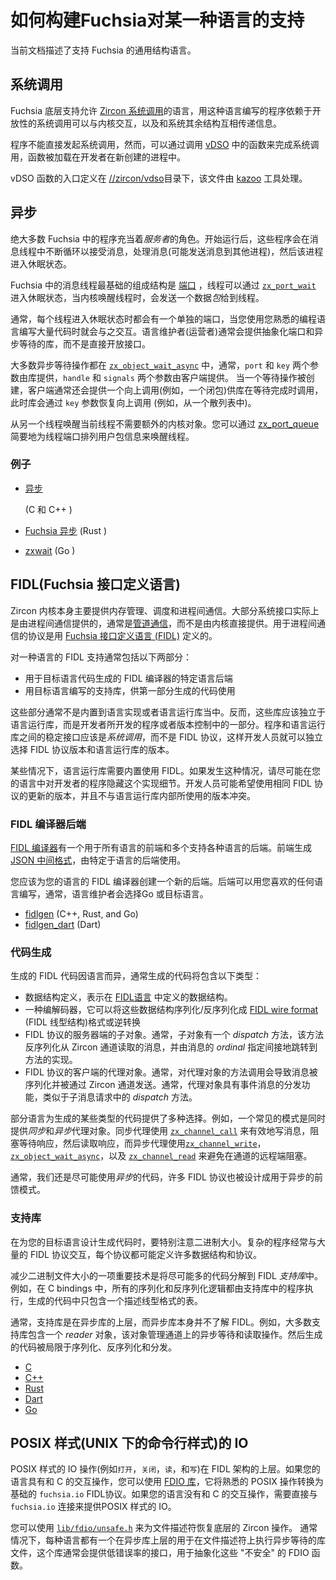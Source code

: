 <!--

# How to structure Fuchsia support for a language

This document describes the structure languages typically when supporting
Fuchsia.

-->

# 如何构建Fuchsia对某一种语言的支持

当前文档描述了支持 Fuchsia 的通用结构语言。

<!--

## System calls

The lowest level of Fuchsia support in a language provides access to the
[Zircon system calls](/docs/reference/syscalls/).
Exposing these system calls lets programs written in the language interact with
the kernel and, transitively, with the rest of the system.

Programs cannot issue system calls directly. Instead, they make system calls by
calling functions in the [vDSO](/docs/concepts/kernel/vdso.md),
which is loaded into newly created processes by their creator.

The public entry points for the vDSO are defined in
[//zircon/vdso](/zircon/vdso/).
This file is processed by the [kazoo](/docs/concepts/kernel/vdso.md#kazoo-tool)
tool.

-->

## 系统调用

Fuchsia 底层支持允许 [Zircon 系统调用](/docs/reference/syscalls/)的语言，用这种语言编写的程序依赖于开放性的系统调用可以与内核交互，以及和系统其余结构互相传递信息。

程序不能直接发起系统调用，然而，可以通过调用 [vDSO](/docs/concepts/kernel/vdso.md) 中的函数来完成系统调用，函数被加载在开发者在新创建的进程中。

vDSO 函数的入口定义在 [//zircon/vdso](/zircon/vdso/)目录下，该文件由 [kazoo](/docs/concepts/kernel/vdso.md#kazoo-tool) 工具处理。

<!--

## Async

The vast majority of Fuchsia programs act as *servers*. After startup, they wait
in an event loop to receive messages, process those messages (potentially by
sending messages to other processes), and then go back to sleep in their event
loop.

The fundamental building block for event loops in Fuchsia is the
[port](/docs/reference/kernel_objects/port.md)
object. A thread can sleep in a port using
[`zx_port_wait`](/docs/reference/syscalls/port_wait.md).
When the kernel wakes up the thread, the kernel provides a *packet*, which is a
data structure that describes why the kernel woke up the thread.

Typically, each thread has a single port object in which it sleeps, which a
significant amount of code written in your language will need to interact with.
Rather than expose the port directly, language mantainers usually provide
a library that abstracts over a port and provides asynchronous wait operations.

Most asynchronous wait operations bottom out in
[`zx_object_wait_async`](/docs/reference/syscalls/object_wait_async.md). Typically, the `port` and `key`
arguments are provided by the library and the `handle` and `signals`
arguments are provided by the clients. When establishing a wait, the clients
also typically provide an upcall (e.g., a closure) for the library to invoke
when the wait completes, at which point the library uses the `key` to recover
the upcall (e.g., from a hash table).

No additional kernel object is needed to wake a thread up from another thread.
You can wake up a thread by simply queuing a user packet to the thread's port
using
[zx_port_queue](/docs/reference/syscalls/port_queue.md).

-->

## 异步

绝大多数 Fuchsia 中的程序充当着*服务者*的角色。开始运行后，这些程序会在消息线程中不断循环以接受消息，处理消息(可能发送消息到其他进程)，然后该进程进入休眠状态。

Fuchsia 中的消息线程最基础的组成结构是 [端口](https://github.com/FuchsiaOS/FuchsiaOS-docs-zh_CN/blob/2021/docs/reference/kernel_objects/port.md) ，线程可以通过  [`zx_port_wait`](https://github.com/FuchsiaOS/FuchsiaOS-docs-zh_CN/blob/2021/docs/reference/syscalls/port_wait.md) 进入休眠状态，当内核唤醒线程时，会发送一个数据*包*给到线程。

通常，每个线程进入休眠状态时都会有一个单独的端口，当您使用您熟悉的编程语言编写大量代码时就会与之交互。语言维护者(运营者)通常会提供抽象化端口和异步等待的库，而不是直接开放接口。

大多数异步等待操作都在  [`zx_object_wait_async`](https://github.com/FuchsiaOS/FuchsiaOS-docs-zh_CN/blob/2021/docs/reference/syscalls/object_wait_async.md) 中，通常，`port` 和 `key` 两个参数由库提供，`handle` 和 `signals` 两个参数由客户端提供。 当一个等待操作被创建，客户端通常还会提供一个向上调用(例如，一个闭包)供库在等待完成时调用，此时库会通过 `key` 参数恢复向上调用 (例如，从一个散列表中)。

从另一个线程唤醒当前线程不需要额外的内核对象。您可以通过 [zx_port_queue](https://github.com/FuchsiaOS/FuchsiaOS-docs-zh_CN/blob/2021/docs/reference/syscalls/port_queue.md) 简要地为线程端口排列用户包信息来唤醒线程。

<!--

### Examples

* [async](/zircon/system/ulib/async)
  (C and C++)
* [fuchsia-async](/src/lib/fuchsia-async/) (Rust)
* [zxwait](https://fuchsia.googlesource.com/third_party/go/+/HEAD/src/syscall/zx/zxwait/) (Go)

-->

### 例子

- [异步](/zircon/system/ulib/async)

  (C 和 C++ )

- [Fuchsia 异步](/src/lib/fuchsia-async/) (Rust )

-  [zxwait](https://fuchsia.googlesource.com/third_party/go/+/HEAD/src/syscall/zx/zxwait/) (Go )

<!--

## FIDL

The Zircon kernel itself largely provides memory management, scheduling, and
interprocess communication. Rather than being provided directly by the kernel,
the bulk of the system interface is actually provided through interprocess
communication, typically using [channels](/docs/reference/kernel_objects/channel.md).
The protocols used for interprocess communication are defined in
[Fuchsia Interface Definition Language (FIDL)](../fidl/README.md).

FIDL support for a language typically involves two pieces:

1. A language-specific backend for the FIDL compiler that generates code in the
   target language.
2. A support library written in the target language that is used by the code
   generated by the FIDL compiler.

These pieces are usually not built into the language implementation or runtime.
Instead, the libraries are part of the developer's program and versioned
independently from the language runtime. The stable interface between the
program and the language runtime should be the *system calls* rather than the
FIDL protocols so that developers can pick the versions of their FIDL
protocols and the version of their language runtimes independently.

In some cases, the language runtime might need to use FIDL internally. If that
happens, prefer to hide this implementation detail from the developer's program
if possible in your language. The developer might wish to use newer versions of
the same FIDL protocols without conflicting with the version used internally by
the language runtime.

-->

## FIDL(Fuchsia 接口定义语言)

Zircon 内核本身主要提供内存管理、调度和进程间通信。大部分系统接口实际上是由进程间通信提供的，通常是[管道通信](https://github.com/FuchsiaOS/FuchsiaOS-docs-zh_CN/blob/2021/docs/reference/kernel_objects/channel.md)，而不是由内核直接提供。用于进程间通信的协议是用 [Fuchsia 接口定义语言 (FIDL)](https://github.com/FuchsiaOS/FuchsiaOS-docs-zh_CN/blob/2021/development/languages/fidl/README.md) 定义的。

对一种语言的 FIDL 支持通常包括以下两部分：

- 用于目标语言代码生成的 FIDL 编译器的特定语言后端
- 用目标语言编写的支持库，供第一部分生成的代码使用

这些部分通常不是内置到语言实现或者语言运行库当中。反而，这些库应该独立于语言运行库，而是开发者所开发的程序或者版本控制中的一部分。程序和语言运行库之间的稳定接口应该是*系统调用*，而不是 FIDL 协议，这样开发人员就可以独立选择 FIDL 协议版本和语言运行库的版本。

某些情况下，语言运行库需要内置使用 FIDL。如果发生这种情况，请尽可能在您的语言中对开发者的程序隐藏这个实现细节。开发人员可能希望使用相同 FIDL 协议的更新的版本，并且不与语言运行库内部所使用的版本冲突。

<!--

### FIDL compiler backend

The [FIDL compiler](/tools/fidl/fidlc/)
has a single frontend that is used for all languages and multiple backends that
support a diverse assortment of languages. The frontend produces a
[JSON intermediate format][json-ir]
that is consumed by the language-specific backends.

You should create a new backend for the FIDL compiler for your language. The
backend can be written in whatever language you prefer. Typically, language
maintainer choose either Go or the target language.

 * [fidlgen](/garnet/go/src/fidl/compiler/backend) (C++, Rust, and Go)
 * [fidlgen_dart](https://fuchsia.googlesource.com/topaz/+/HEAD/bin/fidlgen_dart) (Dart)

-->

### FIDL 编译器后端

[FIDL 编译器](/tools/fidl/fidlc/)有一个用于所有语言的前端和多个支持各种语言的后端。前端生成 [JSON 中间格式][json-ir]，由特定于语言的后端使用。

您应该为您的语言的 FIDL 编译器创建一个新的后端。后端可以用您喜欢的任何语言编写，通常，语言维护者会选择Go 或目标语言。

- [fidlgen](/garnet/go/src/fidl/compiler/backend) (C++, Rust, and Go)
- [fidlgen_dart](https://fuchsia.googlesource.com/topaz/+/HEAD/bin/fidlgen_dart) (Dart)

<!--

### Generated code

The generated FIDL code varies substantially from one language to another.
Typically the generated code will contain the following types of code:

* Data structure definitions that represent the data structures defined in the
  [FIDL language][fidl-language].
* A codec that can serialize and deserialize these data structure into and from
  the [FIDL wire format][fidl-wire-format].
* Stub objects that represent the server end of a FIDL protocol. Typically,
  stub object have a *dispatch* method that deserializes a message read from a
  Zircon channel and perform an indirect jump into an implementation of the
  method specified by the message's *ordinal*.
* Proxy objects that represent the client end of a FIDL protocol. Typically,
  method calls on proxy objects result in a message being serialized and
  sent over a Zircon channel. Typically, proxy object have a *dispatch* for
  event messages similar to the dispatch method found in stubs for request
  messages.

Some languages offer multiple options for some of these types of generated code.
For example, a common pattern is to offer both *synchronous* and *asynchronous*
proxy objects. The synchronous proxies make use of
[`zx_channel_call`](/docs/reference/syscalls/channel_call.md)
to efficiently write a message, block waiting for a response, and then read the
response, whereas asynchronous proxies use
[`zx_channel_write`](/docs/reference/syscalls/channel_write.md),
[`zx_object_wait_async`](/docs/reference/syscalls/object_wait_async.md),
and
[`zx_channel_read`](/docs/reference/syscalls/channel_read.md)
to avoid blocking on the remote end of the channel.

Generally, we prefer to use *asynchronous* code whenever possible. Many FIDL
protocols are designed to be used in an asynchronous, feed-forward pattern.

-->

### 代码生成

生成的 FIDL 代码因语言而异，通常生成的代码将包含以下类型：

- 数据结构定义，表示在 [FIDL语言](https://github.com/FuchsiaOS/FuchsiaOS-docs-zh_CN/blob/2021/docs/reference/fidl/language/language.md) 中定义的数据结构。
- 一种编解码器，它可以将这些数据结构序列化/反序列化成 [FIDL wire format](https://github.com/FuchsiaOS/FuchsiaOS-docs-zh_CN/blob/2021/docs/reference/fidl/language/wire-format) (FIDL 线型结构)格式或逆转换
- FIDL 协议的服务器端的子对象。通常，子对象有一个 *dispatch* 方法，该方法反序列化从 Zircon 通道读取的消息，并由消息的 *ordinal* 指定间接地跳转到方法的实现。
- FIDL 协议的客户端的代理对象。通常，对代理对象的方法调用会导致消息被序列化并被通过 Zircon 通道发送。通常，代理对象具有事件消息的分发功能，类似于子消息请求中的 *dispatch* 方法。

部分语言为生成的某些类型的代码提供了多种选择。例如，一个常见的模式是同时提供*同步*和*异步*代理对象。同步代理使用 [`zx_channel_call`](https://github.com/FuchsiaOS/FuchsiaOS-docs-zh_CN/blob/2021/docs/reference/syscalls/channel_call.md) 来有效地写消息，阻塞等待响应，然后读取响应，而异步代理使用[`zx_channel_write`](https://github.com/FuchsiaOS/FuchsiaOS-docs-zh_CN/blob/2021/docs/reference/syscalls/channel_write.md)， [`zx_object_wait_async`](https://github.com/FuchsiaOS/FuchsiaOS-docs-zh_CN/blob/2021/docs/reference/syscalls/object_wait_async.md)，以及 [`zx_channel_read`](https://github.com/FuchsiaOS/FuchsiaOS-docs-zh_CN/blob/2021/docs/reference/syscalls/channel_read.md) 来避免在通道的远程端阻塞。

通常，我们还是尽可能使用*异步*的代码，许多 FIDL 协议也被设计成用于异步的前馈模式。

<!--

### Support library

When designing the generated code for your language, pay particular attention to
binary size. Sophisticated program often interact with a large number of FIDL
protocols, each of which might define many data structures and protocols.

One important technique for reducing binary size is to factor as much code as
possible into a FIDL *support library*. For example, the C bindings, all the
serialization and deserialization logic is performed by a routine in a support
library. The generate code contains only a table that describes the wire format
in a compact form.

Typically, the support library is layered on top of the async library, which
itself has no knowledge of FIDL. For example, most support libraries contain a
*reader* object, which manages the asynchronous waiting and reading operations
on channels. The generated code can then be restricted to serialization,
deserialization, and dispatch.

 * [C](/zircon/system/ulib/fidl)
 * [C++](/sdk/lib/fidl/cpp/)
 * [Rust](/src/lib/fidl/rust/fidl)
 * [Dart](https://fuchsia.googlesource.com/topaz/+/HEAD/public/dart/fidl/)
 * [Go](https://fuchsia.googlesource.com/third_party/go/+/HEAD/src/syscall/zx/fidl/)

-->

### 支持库

在为您的目标语言设计生成代码时，要特别注意二进制大小。复杂的程序经常与大量的 FIDL 协议交互，每个协议都可能定义许多数据结构和协议。

减少二进制文件大小的一项重要技术是将尽可能多的代码分解到 FIDL *支持库*中。例如，在 C bindings 中，所有的序列化和反序列化逻辑都由支持库中的程序执行，生成的代码中只包含一个描述线型格式的表。

通常，支持库是在异步库的上层，而异步库本身并不了解 FIDL。例如，大多数支持库包含一个 *reader* 对象，该对象管理通道上的异步等待和读取操作。然后生成的代码被局限于序列化、反序列化和分发。

 * [C](/zircon/system/ulib/fidl)
 * [C++](/sdk/lib/fidl/cpp/)
 * [Rust](/src/lib/fidl/rust/fidl)
 * [Dart](https://fuchsia.googlesource.com/topaz/+/HEAD/public/dart/fidl/)
 * [Go](https://fuchsia.googlesource.com/third_party/go/+/HEAD/src/syscall/zx/fidl/)

<!--

## POSIX-style IO

POSIX-style IO operations (e.g., `open`, `close`, `read`, and `write`) are
layered on top of FIDL. If your language has C interop, you can use the
[FDIO library](/sdk/lib/fdio),
which translates familiar POSIX operations into the underlying `fuchsia.io` FIDL
protocol. If your language does not have C interop, you will need to interface
directly with `fuchsia.io` to provide POSIX-style IO.

You can recover the underlying Zircon handles for file descriptors using [`lib/fdio/unsafe.h`](/sdk/lib/fdio/include/lib/fdio/unsafe.h).
Typically, languages have a tiny library that layers on top of the async library
to perform asynchronous waits on file descriptors. This library typically
provides a less error-prone interface that abstracts these "unsafe" FDIO
functions.

-->

## POSIX 样式(UNIX 下的命令行样式)的 IO

POSIX 样式的 IO 操作(例如`打开`，`关闭`，`读`，和`写`)在 FIDL 架构的上层。如果您的语言具有和 C 的交互操作，您可以使用 [FDIO 库](/sdk/lib/fdio)，它将熟悉的 POSIX 操作转换为基础的 `fuchsia.io` FIDL协议。如果您的语言没有和 C 的交互操作，需要直接与 `fuchsia.io` 连接来提供POSIX 样式的 IO。

您可以使用 [`lib/fdio/unsafe.h`](/sdk/lib/fdio/include/lib/fdio/unsafe.h) 来为文件描述符恢复底层的 Zircon 操作。 通常情况下，每种语言都有一个在异步库上层的用于在文件描述符上执行异步等待的库文件，这个库通常会提供低错误率的接口，用于抽象化这些 "不安全" 的 FDIO 函数。

<!-- xrefs -->

[json-ir]: /docs/reference/fidl/language/json-ir.md
[fidl-language]: /docs/reference/fidl/language/language.md
[fidl-wire-format]: /docs/reference/fidl/language/wire-format
